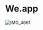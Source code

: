 # We.app





![IMG_4661](https://github.com/HwangBBang/Native_Weather/assets/96881651/24861ee0-1583-475b-8549-05b046297925)
